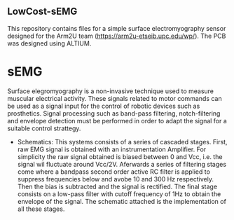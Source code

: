 ## LowCost-sEMG
This repository contains files for a simple surface electromyography sensor designed for the Arm2U team (https://arm2u-etseib.upc.edu/wp/). The PCB was designed using ALTIUM.

# sEMG
Surface elegromyography is a non-invasive technique used to measure muscular electrical activity. These signals related to motor commands can be used as a signal input for the control of robotic devices such as prosthetics. 
Signal processing such as band-pass filtering, notch-filtering and envelope detection must be performed in order to adapt the signal for a suitable control strattegy.

- Schematics: This systems consists of a series of cascaded stages. First, raw EMG signal is obtained with an instrumentation Amplifier. For simplicity the raw signal obtained is biased between 0 and Vcc, i.e. the signal wil fluctuate around Vcc/2V.
Aferwards a series of filtering stages come where a bandpass second order active RC filter is applied to suppress frequencies below and avobe 10 and 300 Hz respectively. Then the bias is subtracted and the signal is rectified. 
The final stage consists on a low-pass filter with cutoff frequency of 1Hz to obtain the envelope of the signal. The schematic attached is the implementation of all these stages.

